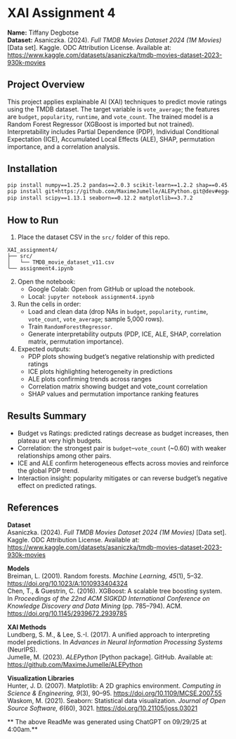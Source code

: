 # XAI Assignment 4

**Name:** Tiffany Degbotse  
**Dataset:** Asaniczka. (2024). *Full TMDB Movies Dataset 2024 (1M Movies)* [Data set]. Kaggle. ODC Attribution License. Available at: https://www.kaggle.com/datasets/asaniczka/tmdb-movies-dataset-2023-930k-movies  

## Project Overview  
This project applies explainable AI (XAI) techniques to predict movie ratings using the TMDB dataset. The target variable is `vote_average`; the features are `budget`, `popularity`, `runtime`, and `vote_count`. The trained model is a Random Forest Regressor (XGBoost is imported but not trained). Interpretability includes Partial Dependence (PDP), Individual Conditional Expectation (ICE), Accumulated Local Effects (ALE), SHAP, permutation importance, and a correlation analysis.  

## Installation  
```bash
pip install numpy==1.25.2 pandas==2.0.3 scikit-learn==1.2.2 shap==0.45.1
pip install git+https://github.com/MaximeJumelle/ALEPython.git@dev#egg=alepython
pip install scipy==1.13.1 seaborn==0.12.2 matplotlib==3.7.2
```  

## How to Run  
1. Place the dataset CSV in the `src/` folder of this repo.  
```
XAI_assignment4/
├── src/
│   └── TMDB_movie_dataset_v11.csv
└── assignment4.ipynb
```
2. Open the notebook:  
   - Google Colab: Open from GitHub or upload the notebook.  
   - Local: `jupyter notebook assignment4.ipynb`  
3. Run the cells in order:  
   - Load and clean data (drop NAs in `budget`, `popularity`, `runtime`, `vote_count`, `vote_average`; sample 5,000 rows).  
   - Train `RandomForestRegressor`.  
   - Generate interpretability outputs (PDP, ICE, ALE, SHAP, correlation matrix, permutation importance).  
4. Expected outputs:  
   - PDP plots showing budget’s negative relationship with predicted ratings  
   - ICE plots highlighting heterogeneity in predictions  
   - ALE plots confirming trends across ranges  
   - Correlation matrix showing budget and vote_count correlation  
   - SHAP values and permutation importance ranking features  

## Results Summary  
- Budget vs Ratings: predicted ratings decrease as budget increases, then plateau at very high budgets.  
- Correlation: the strongest pair is `budget`–`vote_count` (~0.60) with weaker relationships among other pairs.  
- ICE and ALE confirm heterogeneous effects across movies and reinforce the global PDP trend.  
- Interaction insight: popularity mitigates or can reverse budget’s negative effect on predicted ratings.  

## References  

**Dataset**  
Asaniczka. (2024). *Full TMDB Movies Dataset 2024 (1M Movies)* [Data set]. Kaggle. ODC Attribution License. Available at: https://www.kaggle.com/datasets/asaniczka/tmdb-movies-dataset-2023-930k-movies  

**Models**  
Breiman, L. (2001). Random forests. *Machine Learning, 45*(1), 5–32. https://doi.org/10.1023/A:1010933404324  
Chen, T., & Guestrin, C. (2016). XGBoost: A scalable tree boosting system. In *Proceedings of the 22nd ACM SIGKDD International Conference on Knowledge Discovery and Data Mining* (pp. 785–794). ACM. https://doi.org/10.1145/2939672.2939785  

**XAI Methods**  
Lundberg, S. M., & Lee, S.-I. (2017). A unified approach to interpreting model predictions. In *Advances in Neural Information Processing Systems* (NeurIPS).  
Jumelle, M. (2023). *ALEPython* [Python package]. GitHub. Available at: https://github.com/MaximeJumelle/ALEPython  

**Visualization Libraries**  
Hunter, J. D. (2007). Matplotlib: A 2D graphics environment. *Computing in Science & Engineering, 9*(3), 90–95. https://doi.org/10.1109/MCSE.2007.55  
Waskom, M. (2021). Seaborn: Statistical data visualization. *Journal of Open Source Software, 6*(60), 3021. https://doi.org/10.21105/joss.03021  

** The above ReadMe  was generated using ChatGPT on 09/29/25 at 4:00am.**
